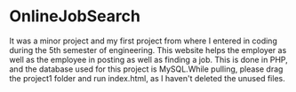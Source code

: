 # OnlineJobSearch
It was a minor project and my first project from where I entered in coding during the 5th semester of engineering. This website helps the employer as well as the employee in posting as well as finding a job. This is done in PHP, and the database used for this project is MySQL.While pulling, please drag the project1 folder and run index.html, as I haven't deleted the unused files.
